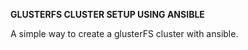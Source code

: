 **GLUSTERFS CLUSTER SETUP USING ANSIBLE**

A simple way to create a glusterFS cluster with ansible.
